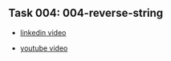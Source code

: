 ## Task 004: 004-reverse-string

*  [linkedin video](https://www.linkedin.com/posts/mohammad-taheri1_tdd-javascript-jest-activity-6927262347858231296-ffdn?utm_source=linkedin_share&utm_medium=member_desktop_web)

*  [youtube video](https://www.youtube.com/watch?v=prC7M7wUKg4)